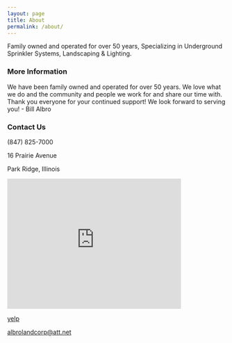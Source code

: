 ```yaml
---
layout: page
title: About
permalink: /about/
---
```


Family owned and operated for over 50 years, Specializing in Underground Sprinkler Systems, Landscaping & Lighting.

### More Information

We have been family owned and operated for over 50 years. We love what we do and the community and people we work for and share our time with. Thank you everyone for your continued support! We look forward to serving you! - Bill Albro

### Contact Us

(847) 825-7000

16 Prairie Avenue

Park Ridge, Illinois

<iframe src="https://www.google.com/maps/embed?pb=!1m18!1m12!1m3!1d2964.529745256016!2d-87.83617668452233!3d42.01036497921187!2m3!1f0!2f0!3f0!3m2!1i1024!2i768!4f13.1!3m3!1m2!1s0x880fc9b7b64fc953%3A0x66960fa48bec792c!2s16+Prairie+Ave%2C+Park+Ridge%2C+IL+60068!5e0!3m2!1sen!2sus!4v1515302756936" width="400" height="300" frameborder="0" style="border:0" allowfullscreen></iframe>

[yelp](http://www.yelp.com/biz/albro-land-corporation-park-ridge)

[albrolandcorp@att.net](mailto:albrolandcorp@att.net)
